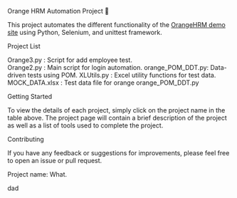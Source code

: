 Orange HRM Automation Project 🧪

This project automates the different functionality of the [OrangeHRM demo site](https://opensource-demo.orangehrmlive.com/) using Python, Selenium, and unittest framework.


 Project List

 Orange3.py :        Script for add employee test.  
 Orange2.py :        Main script for login automation. 
 orange_POM_DDT.py:  Data-driven tests using POM. 
 XLUtils.py  :       Excel utility functions for test data. 
 MOCK_DATA.xlsx :    Test data file for orange orange_POM_DDT.py 

 Getting Started

To view the details of each project, simply click on the project name in the table above. The project page will contain a brief description of the project as well as a list of tools used to complete the project.

 Contributing

If you have any feedback or suggestions for improvements, please feel free to open an issue or pull request.







Project name: 
What.

dad


